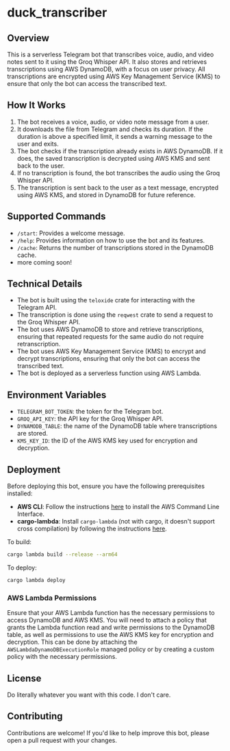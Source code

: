 # **duck_transcriber**

## Overview

This is a serverless Telegram bot that transcribes voice, audio, and video notes sent to it using the Groq Whisper API. It also stores and retrieves transcriptions using AWS DynamoDB, with a focus on user privacy. All transcriptions are encrypted using AWS Key Management Service (KMS) to ensure that only the bot can access the transcribed text.

## **How It Works**

1. The bot receives a voice, audio, or video note message from a user.
2. It downloads the file from Telegram and checks its duration. If the duration is above a specified limit, it sends a warning message to the user and exits.
3. The bot checks if the transcription already exists in AWS DynamoDB. If it does, the saved transcription is decrypted using AWS KMS and sent back to the user.
4. If no transcription is found, the bot transcribes the audio using the Groq Whisper API.
5. The transcription is sent back to the user as a text message, encrypted using AWS KMS, and stored in DynamoDB for future reference.

## **Supported Commands**

- `/start`: Provides a welcome message.
- `/help`: Provides information on how to use the bot and its features.
- `/cache`: Returns the number of transcriptions stored in the DynamoDB cache.
- more coming soon!

## **Technical Details**

- The bot is built using the `teloxide` crate for interacting with the Telegram API.
- The transcription is done using the `reqwest` crate to send a request to the Groq Whisper API.
- The bot uses AWS DynamoDB to store and retrieve transcriptions, ensuring that repeated requests for the same audio do not require retranscription.
- The bot uses AWS Key Management Service (KMS) to encrypt and decrypt transcriptions, ensuring that only the bot can access the transcribed text.
- The bot is deployed as a serverless function using AWS Lambda.

## **Environment Variables**

- `TELEGRAM_BOT_TOKEN`: the token for the Telegram bot.
- `GROQ_API_KEY`: the API key for the Groq Whisper API.
- `DYNAMODB_TABLE`: the name of the DynamoDB table where transcriptions are stored.
- `KMS_KEY_ID`: the ID of the AWS KMS key used for encryption and decryption.

## **Deployment**

Before deploying this bot, ensure you have the following prerequisites installed:

- **AWS CLI**: Follow the instructions [here](https://aws.amazon.com/cli/) to install the AWS Command Line Interface.
- **cargo-lambda**: Install `cargo-lambda` (not with cargo, it doesn't support cross compilation) by following the instructions [here](https://www.cargo-lambda.info/guide/getting-started.html).

To build:

```bash
cargo lambda build --release --arm64
```

To deploy:

```bash
cargo lambda deploy
```

### **AWS Lambda Permissions**

Ensure that your AWS Lambda function has the necessary permissions to access DynamoDB and AWS KMS. You will need to attach a policy that grants the Lambda function read and write permissions to the DynamoDB table, as well as permissions to use the AWS KMS key for encryption and decryption. This can be done by attaching the `AWSLambdaDynamoDBExecutionRole` managed policy or by creating a custom policy with the necessary permissions.

## **License**

Do literally whatever you want with this code. I don't care.

## **Contributing**

Contributions are welcome! If you'd like to help improve this bot, please open a pull request with your changes.
